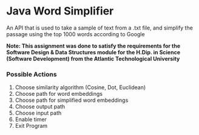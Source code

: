# Java Word Simplifier
An API that is used to take a sample of text from a .txt file, 
and simplify the passage using the top 1000 words according to Google 

**Note: This assignment was done to satisfy the requirements for the Software Design & Data Structures
module for the H.Dip. in Science (Software Development) from the Atlantic Technological University**

### Possible Actions
1. Choose similarity algorithm (Cosine, Dot, Euclidean)
2. Choose path for word embeddings
3. Choose path for simplified word embeddings
4. Choose output path 
5. Choose input path 
6. Enable timer
7. Exit Program